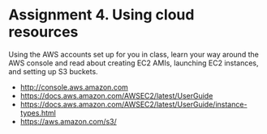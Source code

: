 # Assignment 4. Using cloud resources 

Using the AWS accounts set up for you in class, learn your way around the AWS console and read about creating EC2 AMIs, launching EC2 instances, and setting up S3 buckets. 

* http://console.aws.amazon.com
* https://docs.aws.amazon.com/AWSEC2/latest/UserGuide
* https://docs.aws.amazon.com/AWSEC2/latest/UserGuide/instance-types.html
* https://aws.amazon.com/s3/
